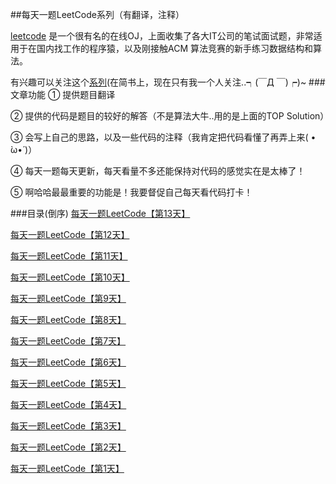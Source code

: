 ##每天一题LeetCode系列（有翻译，注释）

[leetcode](https://leetcode.com/problemset/algorithms/) 是一个很有名的在线OJ，上面收集了各大IT公司的笔试面试题，非常适用于在国内找工作的程序猿，以及刚接触ACM 算法竞赛的新手练习数据结构和算法。

有兴趣可以关注这个[系列](http://www.jianshu.com/nb/9228665)(在简书上，现在只有我一个人关注..┑(￣Д ￣)┍)~
###文章功能
 ① 提供题目翻译
 
 ② 提供的代码是题目的较好的解答（不是算法大牛..用的是上面的TOP Solution）
 
 ③ 会写上自己的思路，以及一些代码的注释（我肯定把代码看懂了再弄上来( • ̀ω•́ )）
 
 ④ 每天一题每天更新，每天看量不多还能保持对代码的感觉实在是太棒了！
 
 ⑤ 啊哈哈最最重要的功能是！我要督促自己每天看代码打卡！
 
###目录(倒序)
[每天一题LeetCode【第13天】](http://www.jianshu.com/p/3f14b83ebf27)

[每天一题LeetCode【第12天】](http://www.jianshu.com/p/c656ab10a790)

[每天一题LeetCode【第11天】](http://www.jianshu.com/p/90fb67056247)

[每天一题LeetCode【第10天】](http://www.jianshu.com/p/ffd2a422bd9f)

[每天一题LeetCode【第9天】](http://www.jianshu.com/p/f60e71326e92)

[每天一题LeetCode【第8天】](http://www.jianshu.com/p/4cea544c6ea6)

[每天一题LeetCode【第7天】](http://www.jianshu.com/p/016502b9014e)

[每天一题LeetCode【第6天】](hhttp://www.jianshu.com/p/13039f985b85)

[每天一题LeetCode【第5天】](http://www.jianshu.com/p/ce7e9f0c3b3f)

[每天一题LeetCode【第4天】](http://www.jianshu.com/p/7a8544f5096f)

[每天一题LeetCode【第3天】](http://www.jianshu.com/p/67f632c24ad5)

[每天一题LeetCode【第2天】](http://www.jianshu.com/p/e2e0c0105afd)

[每天一题LeetCode【第1天】](http://www.jianshu.com/p/f2417fc83716)
